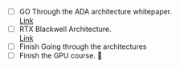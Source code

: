 - [ ] GO Through the ADA architecture whitepaper.  
  [Link](https://www.nvidia.com/en-in/geforce/ada-lovelace-architecture/)
- [ ] RTX Blackwell Architecture.  
  [Link](https://images.nvidia.com/aem-dam/Solutions/geforce/blackwell/nvidia-rtx-blackwell-gpu-architecture.pdf)
- [ ] Finish Going through the architectures
- [ ] Finish the GPU course. 🔺
